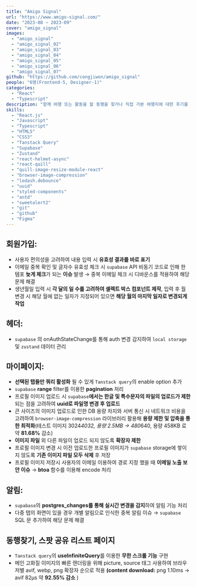 ```yaml
---
title: "Amigo Signal"
url: "https://www.amigo-signal.com/"
date: "2023-08 ~ 2023-09"
cover: "amigo_signal"
images:
  - "amigo_signal"
  - "amigo_signal_02"
  - "amigo_signal_03"
  - "amigo_signal_04"
  - "amigo_signal_05"
  - "amigo_signal_06"
  - "amigo_signal_07"
github: "https://github.com/congjiwon/amigo_signal"
people: "6명(Frontend-5, Designer-1)"
categories:
  - "React"
  - "Typescript"
description: "함께 여행 또는 활동을 할 동행을 찾거나 직접 가본 여행지에 대한 후기를 공유할 수 있는 반응형 사이트"
skills:
  - "React.js"
  - "Javascript"
  - "Typescript"
  - "HTML5"
  - "CSS3"
  - "Tanstack Query"
  - "Supabase"
  - "Zustand"
  - "react-helmet-async"
  - "react-quill"
  - "quill-image-resize-module-react"
  - "browser-image-compression"
  - "lodash.debounce"
  - "uuid"
  - "styled-components"
  - "antd"
  - "sweetalert2"
  - "git"
  - "github"
  - "Figma"
---
```


## 회원가입:

- 사용자 편의성을 고려하여 내용 입력 시 **유효성 결과를 바로 표기**
- 이메일 중복 확인 및 글자수 유효성 체크 시 `supabase` API 비동기 코드로 인해 한 템포 **늦게 체크**가 되는 **이슈** 발생 → 중복 이메일 체크 시 디바운스를 적용하여 해당 문제 해결
- 생년월일 입력 시 **각 달의 일 수를 고려하여 셀렉트 박스 컴포넌트 제작**, 입력 후 월 변경 시 해당 월에 없는 일자가 지정되어 있으면 **해당 월의 마지막 일자로 변경되게 작업**

## 헤더:

- `supabase` 의 onAuthStateChange를 통해 auth 변경 감지하여 `local storage` 및 `zustand` 데이터 관리

## 마이페이지:

- **선택된 탭들만 쿼리 활성화** 될 수 있게 `Tanstack query`의 enable option 추가
- `supabase` **range** filter를 이용한 **pagination** 처리
- 프로필 이미지 업로드 시 `supabase`**에서는 한글 및 특수문자의 파일의 업로드가 제한**되는 점을 고려하여 **uuid로 파일명 변경 후 업로드**
- 큰 사이즈의 이미지 업로드로 인한 DB 용량 차지와 서버 통신 시 네트워크 비용을 고려하여 `browser-image-compression` 라이브러리 활용해 **용량 제한 및 압축을 통한 최적화**(테스트 이미지 3024*4032, 용량 2.5MB → 480*640, 용량 458KB 로 약 **81.68%** 감소)
- **이미지 파일** 외 다른 파일이 업로드 되지 않도록 **확장자 제한**
- 프로필 이미지 변경 시 이전 업로드한 프로필 이미지가 `supabase` storage에 쌓이지 않도록 **기존 이미지 파일 모두 삭제** 후 저장
- 프로필 이미지 저장시 사용자의 이메일 이용하여 경로 지정 했을 때 **이메일 노출 보안 이슈** → **btoa** 함수를 이용해 encode 처리

## 알림:

- `supabase`의 **postgres_changes를 통해 실시간 변경을 감지**하여 알림 기능 처리
- 다중 탭의 화면이 있을 경우 개별 알림으로 인식한 중복 알림 이슈 → `supabase` SQL 문 추가하여 해당 문제 해결

## 동행찾기, 스팟 공유 리스트 페이지

- `Tanstack query`의 **useInfiniteQuery**를 이용한 **무한 스크롤 기능** 구현
- 메인 고화질 이미지의 빠른 렌더링을 위해 picture, source 태그 사용하여 브라우저별 avif, webp, png 확장자 순으로 적용 **(content download:** png 1.10ms → avif 82μs 약 **92.55% 감소** )
